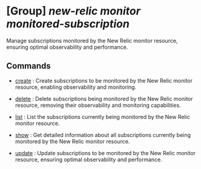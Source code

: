# [Group] _new-relic monitor monitored-subscription_

Manage subscriptions monitored by the New Relic monitor resource, ensuring optimal observability and performance.

## Commands

- [create](/Commands/new-relic/monitor/monitored-subscription/_create.md)
: Create subscriptions to be monitored by the New Relic monitor resource, enabling observability and monitoring.

- [delete](/Commands/new-relic/monitor/monitored-subscription/_delete.md)
: Delete subscriptions being monitored by the New Relic monitor resource, removing their observability and monitoring capabilities.

- [list](/Commands/new-relic/monitor/monitored-subscription/_list.md)
: List the subscriptions currently being monitored by the New Relic monitor resource.

- [show](/Commands/new-relic/monitor/monitored-subscription/_show.md)
: Get detailed information about all subscriptions currently being monitored by the New Relic monitor resource.

- [update](/Commands/new-relic/monitor/monitored-subscription/_update.md)
: Update subscriptions to be monitored by the New Relic monitor resource, ensuring optimal observability and performance.
